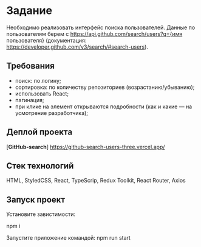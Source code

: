# Задание
Необходимо реализовать интерфейс поиска пользователей. Данные по пользователям берем с https://api.github.com/search/users?q={имя пользователя} (документация: https://developer.github.com/v3/search/#search-users).

## Требования
- поиск: по логину;
- сортировка: по количеству репозиториев (возрастанию/убыванию);
- использовать React;
- пагинация;
- при клике на элемент открываются подробности (как и какие — на усмотрение разработчика);


## Деплой проекта 
[**GitHub-search**] https://github-search-users-three.vercel.app/

## Cтек технологий
HTML, StyledCSS, React, TypeScrip, Redux Toolkit, React Router, Axios

## Запуск проект

Установите завистимости:

npm i

Запустите приложение командой:
npm run start
